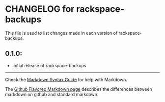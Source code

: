 # CHANGELOG for rackspace-backups

This file is used to list changes made in each version of rackspace-backups.

## 0.1.0:

* Initial release of rackspace-backups

- - -
Check the [Markdown Syntax Guide](http://daringfireball.net/projects/markdown/syntax) for help with Markdown.

The [Github Flavored Markdown page](http://github.github.com/github-flavored-markdown/) describes the differences between markdown on github and standard markdown.
